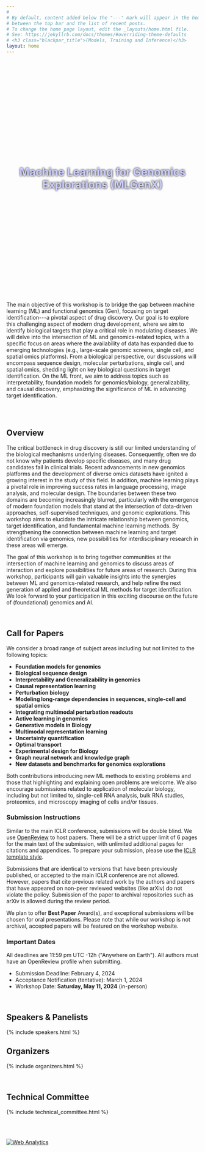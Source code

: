 ```yaml
---
#
# By default, content added below the "---" mark will appear in the home page
# between the top bar and the list of recent posts.
# To change the home page layout, edit the _layouts/home.html file.
# See: https://jekyllrb.com/docs/themes/#overriding-theme-defaults
# <h3 class="blackpar_title">(Models, Training and Inference)</h3>
layout: home
---
```

<div style="display: flex; align-items: center; justify-content: center; background: url('images/header.jpg') no-repeat; background-size: cover; user-select: none; height: 600px; padding: 0;">
    <h1 class="blackpar_title" style="text-align: center; font-weight: bold; line-height: 1.2; text-shadow: 0px 0px 5px black; color:#CCCCFF">Machine Learning for Genomics Explorations (MLGenX)</h1>
</div>


<!--starts inverted2 colors-->
<div class="inverted2">

<br>
<p>
The main objective of this workshop is to bridge the gap between machine learning (ML) and functional genomics (Gen), focusing on target identification---a pivotal aspect of drug discovery. Our goal is to explore this challenging aspect of modern drug development, where we aim to identify biological targets that play a critical role in modulating diseases. We will delve into the intersection of ML and genomics-related topics, with a specific focus on areas where the availability of data has expanded due to emerging technologies (e.g., large-scale genomic screens, single cell, and spatial omics platforms). From a biological perspective, our discussions will encompass sequence design, molecular perturbations, single cell, and spatial omics, shedding light on key biological questions in target identification. On the ML front, we aim to address topics such as interpretability, foundation models for genomics/biology, generalizability, and causal discovery, emphasizing the significance of ML in advancing target identification.</p>
<br>
</div>

<!--starts inverted colors-->
<div class="inverted">
<br>
<h2 class="blackpar_title" id="overview">Overview</h2>
<p>
The critical bottleneck in drug discovery is still our limited understanding of the biological mechanisms underlying diseases. Consequently, often we do not know why patients develop specific diseases, and many drug candidates fail in clinical trials.  Recent advancements in new genomics platforms and the development of diverse omics datasets have ignited a growing interest in the study of this field. In addition, machine learning plays a pivotal role in improving success rates in language processing, image analysis, and molecular design. The boundaries between these two domains are becoming increasingly blurred, particularly with the emergence of modern foundation models that stand at the intersection of data-driven approaches, self-supervised techniques, and genomic explorations. This workshop aims to elucidate the intricate relationship between genomics, target identification, and fundamental machine learning methods. By strengthening the connection between machine learning and target identification via genomics, new possibilities for interdisciplinary research in these areas will emerge. 
</p>
<p>
The goal of this workshop is to bring together communities at the intersection of machine learning and genomics to discuss areas of interaction and explore possibilities for future areas of research.
During this workshop, participants will gain valuable insights into the synergies between ML and genomics-related research, and help refine the next generation of applied and theoretical ML methods for target identification. We look forward to your participation in this exciting discourse on the future of (foundational) genomics and AI.
</p>

<br>
<!-- Call for Papers -->
<h2 class="blackpar_title" id="call_for_papers">Call for Papers</h2>

<p>
We consider a broad range of subject areas including but not limited to the following topics:
</p>

<!--
<ul>
    <li>
	<u><b>Biological sequence design</b></u>: Prediction and optimization of biological sequences, incorporating constraints and prior knowledge
    </li>
	<ul>
	    <li>
	        Effectively miniaturize DNA/RNA/Protein sequences while preserving their key properties
	    </li>
	    <li>
	        Multi-omics-based sequence design
	    </li>
	    <li>
		Modeling long-range sequence interactions
	    </li>
	    <li>
		Tissue/cell-type specific sequence design
	    </li>
	</ul>

    <li>
	<u><b>Inferring cellular communication via cell states and organization in tissues</b></u>: Causal representation learning to model cell states and cellular communities 
    </li>
	<ul>

	    <li>
		Multi-omics data integration (single cell, spatial transcriptomics)
	    </li>
	    <li>
		Cell-cell interactions inference
	    </li>
	    <li>
		Mechanistic modeling of cells in their context to infer cellular function
	    </li>
	    <li>
		Modeling long-range interactions in single-cell and spatial omics
	    </li>
	</ul>

    <li>
	<u><b>Perturbative biology</b></u>: Interpretable and foundation models to understand cellular responses to perturbations
    </li>
	<ul>

	    <li>
		Translating genetic perturbations to understandable and actionable molecular changes
	    </li>
	    <li>
		Causal reasoning for learning gene regulatory networks
	    </li>
	    <li>
		Integrating multimodal perturbation readouts (transcriptomic and phenotypic) to better characterize the broader molecular effects
	    </li>
	    <li>
		Large-scale foundation models for predicting transcriptional outcomes of novel perturbations
	    </li>
	    <li>
		Generalizability of perturbation predictive models across cell lines and cellular contexts
	    </li>
	</ul>
</ul>

<h5>From first principles: AI for Genomics Exploration</h5>
-->

<ul>
    <li><b>Foundation models for genomics</b>
    </li>
    <li><b>Biological sequence design</b>
    </li>
    <li><b>Interpretability and Generalizability in genomics</b>
    </li>
    <li><b>Causal representation learning</b>
    </li>
    <li><b>Perturbation biology</b>
    </li>
    <li><b>Modeling long-range dependencies in sequences, single-cell and spatial omics</b>
    </li>
    <li><b>Integrating multimodal perturbation readouts</b>
    </li>
    <li><b>Active learning in genomics</b>
    </li>
    <li><b>Generative models in Biology</b>
    </li>
    <li><b>Multimodal representation learning</b>
    </li>
    <li><b>Uncertainty quantification</b>
    </li>
    <li><b>Optimal transport</b>
    </li>
    <li><b>Experimental design for Biology</b>
    </li>
    <li><b>Graph neural network and knowledge graph</b>
    </li>
    <li><b>New datasets and benchmarks for genomics explorations</b>
    </li>
</ul>

<p>
Both contributions introducing new ML methods to existing problems and those that highlighting and explaining open problems are welcome. 
We also encourage submissions related to application of molecular biology, including but not limited to, single-cell RNA analysis, bulk RNA studies, proteomics, and microscopy imaging of cells and/or tissues.</p>

<h3 class="blackpar_title">Submission Instructions</h3>
<p>
Similar to the main ICLR conference, submissions will be double blind.  
We use <a href="https://openreview.net/group?id=ICLR.cc/2024/Workshop/MLGenX#tab-your-consoles">OpenReview</a> to host papers. There will be a strict upper limit of 6 pages for the main text of the submission, with unlimited additional pages for citations and appendices. To prepare your submission, please use the <a href="https://github.com/ICLR/Master-Template/raw/master/iclr2024.zip">ICLR template style</a>.
</p>
<p>
Submissions that are identical to versions that have been previously published, or accepted to the main ICLR conference are not allowed. However, papers that cite previous related work by the authors and papers that have appeared on non-peer reviewed websites (like arXiv) do not violate the policy. Submission of the paper to archival repositories such as arXiv is allowed during the review period.
</p>
<p>
We plan to offer <b>Best Paper</b> Award(s), and exceptional submissions will be chosen for oral presentations. Please note that while our workshop is not archival, accepted papers will be featured on the workshop website.
</p>

<h3 class="blackpar_title" id="dates">Important Dates</h3>
<p>
All deadlines are 11:59 pm UTC -12h ("Anywhere on Earth"). All authors must have an OpenReview profile when submitting.
<p>
<ul>
    <li>Submission Deadline: February 4, 2024</li>
    <li>Acceptance Notification (tentative): March 1, 2024</li>
    <li>Workshop Date: <b>Saturday, May 11, 2024</b> (in-person)</li>
</ul>
</p>

<br>
<h2 class="blackpar_title" id="speakers">Speakers & Panelists</h2>
<p>
{% include speakers.html %}
</p>



<!-- Schedule -->
<!-- 
<h2 class="blackpar_title" id="schedule">Schedule (CET)</h2>
<p>
{% include schedule.html %}
</p>-->


<!-- Organizers -->
<h2 class="blackpar_title" id="organizers">Organizers</h2>
<p>
{% include organizers.html %}
</p>

<br>
<!-- Technical Committee -->
<h2 class="blackpar_title" id="technical_committee">Technical Committee</h2>
<p>
{% include technical_committee.html %}
</p>
<br><br>


<!--
<h2 class="blackpar_title">Sponsor</h2>
<div class="row">
    <div class="col">
        <center>
            <img src="">
        </center>
    </div>
    <div class="col">
        <center>
            <img src="" width="250px">
        </center>
    </div>
</div>-->


<!--ends inverted colors-->
<!-- Default Statcounter code for mlgenx
https://mlgenx-workshop.github.io/ -->
<script type="text/javascript">
var sc_project=12885210;
var sc_invisible=1;
var sc_security="21af2424";
</script>
<script type="text/javascript"
src="https://www.statcounter.com/counter/counter.js"
async></script>
<noscript><div class="statcounter"><a title="Web Analytics"
href="https://statcounter.com/" target="_blank"><img
class="statcounter"
src="https://c.statcounter.com/12885210/0/21af2424/1/"
alt="Web Analytics"
referrerPolicy="no-referrer-when-downgrade"></a></div></noscript>
<!-- End of Statcounter Code -->
